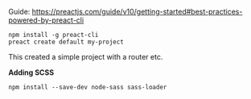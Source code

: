 Guide: https://preactjs.com/guide/v10/getting-started#best-practices-powered-by-preact-cli

    npm install -g preact-cli
    preact create default my-project

This created a simple project with a router etc. 

**Adding SCSS**

    npm install --save-dev node-sass sass-loader



